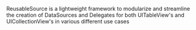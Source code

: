 
ReusableSource is a lightweight framework to modularize and streamline the creation of DataSources and Delegates for both UITableView's and UICollectionView's in various different use cases

